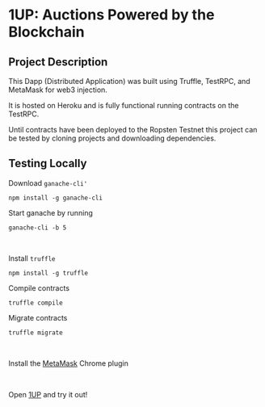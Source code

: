 # 1UP: Auctions Powered by the Blockchain

## Project Description

This Dapp (Distributed Application) was built using Truffle, TestRPC, and MetaMask for web3 injection.

It is hosted on Heroku and is fully functional running contracts on the TestRPC.

Until contracts have been deployed to the Ropsten Testnet this project can be tested by cloning projects and downloading dependencies.

## Testing Locally

Download ```ganache-cli'```

```npm install -g ganache-cli```

Start ganache by running

```ganache-cli -b 5```

<br/>

Install ```truffle```

```npm install -g truffle```

Compile contracts

```truffle compile```

Migrate contracts

```truffle migrate```

<br/>

Install the [MetaMask](https://metamask.io/) Chrome plugin

<br/>

Open [1UP](https://polar-retreat-48757.herokuapp.com/) and try it out!
